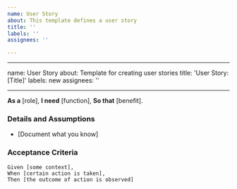 ```yaml
---
name: User Story
about: This template defines a user story
title: ''
labels: ''
assignees: ''

---
```


---
name: User Story
about: Template for creating user stories
title: 'User Story: [Title]'
labels: new
assignees: ''

---

**As a** [role],
**I need** [function],
**So that** [benefit].

### Details and Assumptions
* [Document what you know]

### Acceptance Criteria

```gherkin
Given [some context],
When [certain action is taken],
Then [the outcome of action is observed]
